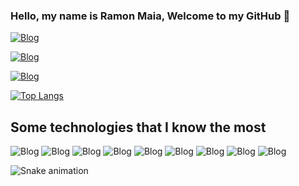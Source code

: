 ### Hello, my name is Ramon Maia, Welcome to my GitHub 👋


[![Blog](https://img.shields.io/badge/LinkedIn-0077B5?style=for-the-badge&logo=linkedin&logoColor=white)](https://www.linkedin.com/in/ramon-maia-901a561b4/)

[![Blog](https://img.shields.io/badge/Instagram-E4405F?style=for-the-badge&logo=instagram&logoColor=white)](https://www.instagram.com/_ramoonmaia/)

[![Blog](https://img.shields.io/badge/Twitter-1DA1F2?style=for-the-badge&logo=twitter&logoColor=white)](https://twitter.com/_ramoonmaia)

[![Top Langs](https://github-readme-stats.vercel.app/api/top-langs/?username=rmo02&layout=compact)](https://github.com/anuraghazra/github-readme-stats)

## Some technologies that I know the most

![Blog](https://img.shields.io/badge/JavaScript-F7DF1E?style=for-the-badge&logo=javascript&logoColor=black)
![Blog](https://img.shields.io/badge/TypeScript-007ACC?style=for-the-badge&logo=typescript&logoColor=white)
![Blog](https://img.shields.io/badge/HTML5-E34F26?style=for-the-badge&logo=html5&logoColor=white)
![Blog](https://img.shields.io/badge/CSS-239120?&style=for-the-badge&logo=css3&logoColor=white)
![Blog](https://img.shields.io/badge/Python-3776AB?style=for-the-badge&logo=python&logoColor=white)
![Blog](https://img.shields.io/badge/Python-3776AB?style=for-the-badge&logo=python&logoColor=white)
![Blog](https://img.shields.io/badge/Flutter-02569B?style=for-the-badge&logo=flutter&logoColor=white)
![Blog](https://img.shields.io/badge/React_Native-20232A?style=for-the-badge&logo=react&logoColor=61DAFB)
![Blog](https://img.shields.io/badge/Notion-000000?style=for-the-badge&logo=notion&logoColor=white)


![Snake animation](https://github.com/rmo02/rmo02/blob/output/github-contribution-grid-snake.svg)
